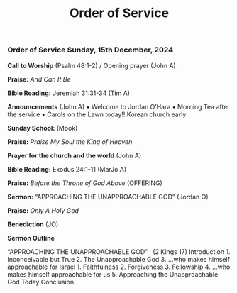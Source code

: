 ﻿---
layout: oos
title: Order of Service
---
### Order of Service Sunday, 15th December, 2024

**Call to Worship** (Psalm 48:1-2) / Opening prayer (John A)

**Praise:** *And Can It Be*

**Bible Reading:** Jeremiah 31:31-34  (Tim A)

**Announcements** (John A)
    • Welcome to Jordan O’Hara
    • Morning Tea after the service
    • Carols on the Lawn today!! Korean church early

**Sunday School:** (Mook)

**Praise:** *Praise My Soul the King of Heaven*

**Prayer for the church and the world** (John A)

**Bible Reading:** Exodus 24:1-11 (MarJo A)

**Praise:** *Before the Throne of God Above* (OFFERING)

**Sermon:**  “APPROACHING THE UNAPPROACHABLE GOD” (Jordan O)

**Praise:** *Only A Holy God*

**Benediction**  (JO)


**Sermon Outline**

“APPROACHING THE UNAPPROACHABLE GOD”   (2 Kings 17)
Introduction
    1. Inconceivable but True
    2. The Unapproachable God
    3. ...who makes himself approachable for Israel
        1. Faithfulness
        2. Forgiveness
        3. Fellowship
    4. ...who makes himself approachable for us
    5. Approaching the Unapproachable God Today
Conclusion

